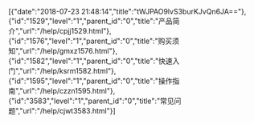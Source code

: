 [{"date":"2018-07-23 21:48:14","title":"tWJPAO9lvS3burKJvQn6JA=="},{"id":"1529","level":"1","parent_id":"0","title":"产品简介","url":"/help/cpjj1529.html"},{"id":"1576","level":"1","parent_id":"0","title":"购买须知","url":"/help/gmxz1576.html"},{"id":"1582","level":"1","parent_id":"0","title":"快速入门","url":"/help/ksrm1582.html"},{"id":"1595","level":"1","parent_id":"0","title":"操作指南","url":"/help/czzn1595.html"},{"id":"3583","level":"1","parent_id":"0","title":"常见问题","url":"/help/cjwt3583.html"}]